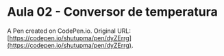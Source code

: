 # Aula 02 - Conversor de temperatura

A Pen created on CodePen.io. Original URL: [https://codepen.io/shutupma/pen/dyZErrg](https://codepen.io/shutupma/pen/dyZErrg).


